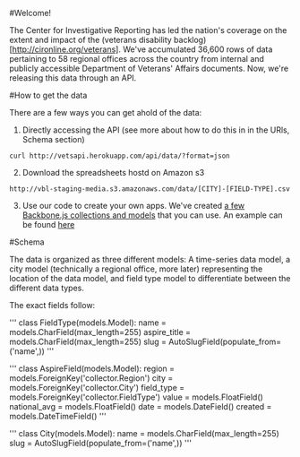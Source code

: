 #Welcome!

The Center for Investigative Reporting has led the nation's coverage on the extent and impact of the (veterans disability backlog)[http://cironline.org/veterans]. We've accumulated 36,600 rows of data pertaining to 58 regional offices across the country from internal and publicly accessible Department of Veterans' Affairs documents. Now, we're releasing this data through an API.

#How to get the data

There are a few ways you can get ahold of the data:

1. Directly accessing the API (see more about how to do this in in the URls, Schema section)
```
curl http://vetsapi.herokuapp.com/api/data/?format=json
```
2. Download the spreadsheets hostd on Amazon s3
```
http://vbl-staging-media.s3.amazonaws.com/data/[CITY]-[FIELD-TYPE].csv
```
3. Use our code to create your own apps. We've created [a few Backbone.js collections and models](https://github.com/cirlabs/va-data-dashboard/blob/master/js/app/va-data.js) that you can use. An example can be found [here](https://github.com/cirlabs/va-data-dashboard)

#Schema

The data is organized as three different models: A time-series data model, a city model (technically a regional office, more later) representing the location of the data model, and field type model to differentiate between the different data types.

The exact fields follow:

'''
class FieldType(models.Model):
    name = models.CharField(max_length=255)
    aspire_title = models.CharField(max_length=255)
    slug = AutoSlugField(populate_from=('name',))
'''

'''
class AspireField(models.Model):
    region = models.ForeignKey('collector.Region')
    city = models.ForeignKey('collector.City')
    field_type = models.ForeignKey('collector.FieldType')
    value = models.FloatField()
    national_avg = models.FloatField()
    date = models.DateField()
    created = models.DateTimeField()
'''

'''
class City(models.Model):
    name = models.CharField(max_length=255)
    slug = AutoSlugField(populate_from=('name',))
'''
